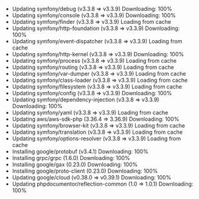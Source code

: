   - Updating symfony/debug (v3.3.8 => v3.3.9) Downloading: 100%
  - Updating symfony/console (v3.3.8 => v3.3.9) Downloading: 100%
  - Updating symfony/finder (v3.3.8 => v3.3.9) Loading from cache
  - Updating symfony/http-foundation (v3.3.8 => v3.3.9) Downloading: 100%
  - Updating symfony/event-dispatcher (v3.3.8 => v3.3.9) Loading from cache
  - Updating symfony/http-kernel (v3.3.8 => v3.3.9) Downloading: 100%
  - Updating symfony/process (v3.3.8 => v3.3.9) Loading from cache
  - Updating symfony/routing (v3.3.8 => v3.3.9) Loading from cache
  - Updating symfony/var-dumper (v3.3.8 => v3.3.9) Loading from cache
  - Updating symfony/class-loader (v3.3.8 => v3.3.9) Loading from cache
  - Updating symfony/filesystem (v3.3.8 => v3.3.9) Loading from cache
  - Updating symfony/config (v3.3.8 => v3.3.9) Downloading: 100%
  - Updating symfony/dependency-injection (v3.3.8 => v3.3.9) Downloading: 100%
  - Updating symfony/yaml (v3.3.8 => v3.3.9) Loading from cache
  - Updating aws/aws-sdk-php (3.36.4 => 3.36.9) Downloading: 100%
  - Updating symfony/browser-kit (v3.3.8 => v3.3.9) Loading from cache
  - Updating symfony/translation (v3.3.8 => v3.3.9) Loading from cache
  - Updating symfony/options-resolver (v3.3.8 => v3.3.9) Loading from cache
  - Installing google/protobuf (v3.4.1) Downloading: 100%
  - Installing grpc/grpc (1.6.0) Downloading: 100%
  - Installing google/gax (0.23.0) Downloading: 100%
  - Installing google/proto-client (0.23.0) Downloading: 100%
  - Updating google/cloud (v0.38.0 => v0.39.1) Downloading: 100%
  - Updating phpdocumentor/reflection-common (1.0 => 1.0.1) Downloading: 100%